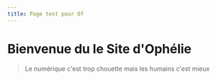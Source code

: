 ```yaml
---
title: Page test pour Of
---
```

# Bienvenue du le Site d'Ophélie

> Le numérique c'est trop chouette mais les humains c'est mieux